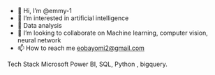 - 👋 Hi, I’m @emmy-1
- 👀 I’m interested in artificial intelligence
- 🌱 Data analysis
- 💞️ I’m looking to collaborate on Machine learning, computer vision, neural network
- 📫 How to reach me eobayomi2@gmail.com

Tech Stack
Microsoft Power BI, SQL, Python , bigquery.
<!---
emmy-1/emmy-1 is a ✨ special ✨ repository because its `README.md` (this file) appears on your GitHub profile.
You can click the Preview link to take a look at your changes.
--->
